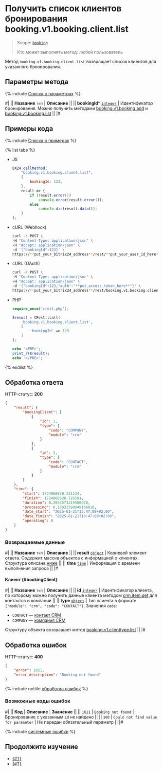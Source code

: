 # Получить список клиентов бронирования booking.v1.booking.client.list

> Scope: [`booking`](../../../scopes/permissions.md)
>
> Кто может выполнять метод: любой пользователь

Метод `booking.v1.booking.client.list` возвращает список клиентов для указанного бронирования.

## Параметры метода

{% include [Сноска о параметрах](../../../../_includes/required.md) %}

#|
|| **Название**
`тип` | **Описание** ||
|| **bookingId***
[`integer`](../../../data-types.md) | Идентификатор бронирования.
Можно получить методами [booking.v1.booking.add](../booking-v1-booking-add.md) и [booking.v1.booking.list](../booking-v1-booking-list.md)  ||
|#

## Примеры кода

{% include [Сноска о примерах](../../../../_includes/examples.md) %}

{% list tabs %}

- JS

    ```js
    BX24.callMethod(
        "booking.v1.booking.client.list",
        {
            bookingId: 123,
        },
        result => {
            if (result.error())
                console.error(result.error());
            else
                console.dir(result.data());
        }
    );
    ```

- cURL (Webhook)

    ```bash
    curl -X POST \
    -H "Content-Type: application/json" \
    -H "Accept: application/json" \
    -d '{"bookingId":123}' \
    https://**put_your_bitrix24_address**/rest/**put_your_user_id_here**/**put_your_webbhook_here**/booking.v1.booking.client.list
    ```

- cURL (OAuth)

    ```bash
    curl -X POST \
    -H "Content-Type: application/json" \
    -H "Accept: application/json" \
    -d '{"bookingId":123,"auth":"**put_access_token_here**"}' \
    https://**put_your_bitrix24_address**/rest/booking.v1.booking.client.list
    ```

- PHP

    ```php
    require_once('crest.php');

    $result = CRest::call(
        'booking.v1.booking.client.list',
        [
            'bookingId' => 123
        ]
    );

    echo '<PRE>';
    print_r($result);
    echo '</PRE>';
    ```

{% endlist %}

## Обработка ответа

HTTP-статус: **200**

```json
{
    "result": {
        "bookingClient": [
            {
                "id": 1,
                "type": {
                    "code": "COMPANY",
                    "module": "crm"
                }
            },
            {
                "id": 2,
                "type": {
                    "code": "CONTACT",
                    "module": "crm"
                }
            }
        ]
    },
    "time": {
        "start": 1724068028.331234,
        "finish": 1724068028.726591,
        "duration": 0.3953571319580078,
        "processing": 0.13033390045166016,
        "date_start": "2025-01-21T13:47:08+02:00",
        "date_finish": "2025-01-21T13:47:08+02:00",
        "operating": 0
    }
}
```

### Возвращаемые данные

#|
|| **Название**
`тип` | **Описание** ||
|| **result**
[`object`](../../../data-types.md) | Корневой элемент ответа. Содержит массив объектов с информацией о клиентах. Структура описана [ниже](#bookingClient) ||
|| **time**
[`time`](../../../data-types.md#time) | Информация о времени выполнения запроса ||
|#

#### Клиент {#bookingClient}

#|
|| **Название**
`тип` | **Описание** ||
|| **id**
[`integer`](../../../data-types.md) | Идентификатор клиента, по которому можно получить данные клиента методом [crm.item.get](../../../crm/universal/crm-item-get.md) для контактов и компаний ||
|| **type**
[`object`](../../../data-types.md) | Тип клиента в формате `{"module": "crm", "code": "CONTACT"}`.
Значения `code`:
- `CONTACT` — [контакт CRM](../../../crm/contacts/index.md)
- `COMPANY` — [компания CRM](../../../crm/companies/index.md)

Cтруктуру объекта возвращает метод [booking.v1.clienttype.list](../../booking-v1-clienttype-list.md) ||
|#

## Обработка ошибок

HTTP-статус: **400**

```json
{
    "error": 1021,
    "error_description": "Booking not found"
}
```

{% include notitle [обработка ошибок](../../../../_includes/error-info.md) %}

### Возможные коды ошибок

#|
|| **Код** | **Описание** | **Значение** ||
|| `1021` | `Booking not found` | Бронирование с указанным `id` не найдено ||
|| `100` | `Could not find value for parameter` | Не передан обязательный параметр ||
|#

{% include [системные ошибки](../../../../_includes/system-errors.md) %}

## Продолжите изучение

- [{#T}](./booking-v1-booking-client-unset.md)
- [{#T}](./booking-v1-booking-client-set.md)
